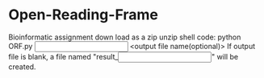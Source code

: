 # Open-Reading-Frame

Bioinformatic assignment
down load as a zip
unzip
shell code:
    python ORF.py <input file name> <output file name(optional)>
If output file is blank, a file named "result_<input file name>" will be created.
